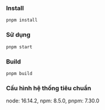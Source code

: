 ### Install
`pnpm install`

### Sử dụng
`pnpm start`

### Build
`pnpm build`

### Cấu hình hệ thống tiêu chuẩn
node: 16.14.2, npm: 8.5.0, pnpm: 7.30.0
